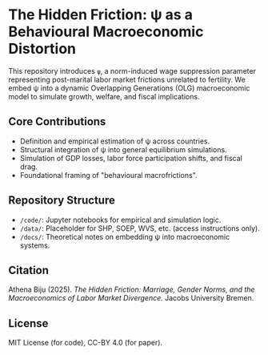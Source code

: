 # The Hidden Friction: ψ as a Behavioural Macroeconomic Distortion

This repository introduces `ψ`, a norm-induced wage suppression parameter representing post-marital labor market frictions unrelated to fertility. We embed ψ into a dynamic Overlapping Generations (OLG) macroeconomic model to simulate growth, welfare, and fiscal implications.

## Core Contributions
- Definition and empirical estimation of ψ across countries.
- Structural integration of ψ into general equilibrium simulations.
- Simulation of GDP losses, labor force participation shifts, and fiscal drag.
- Foundational framing of "behavioural macrofrictions".

## Repository Structure
- `/code/`: Jupyter notebooks for empirical and simulation logic.
- `/data/`: Placeholder for SHP, SOEP, WVS, etc. (access instructions only).
- `/docs/`: Theoretical notes on embedding ψ into macroeconomic systems.

## Citation
Athena Biju (2025). *The Hidden Friction: Marriage, Gender Norms, and the Macroeconomics of Labor Market Divergence.* Jacobs University Bremen.

## License
MIT License (for code), CC-BY 4.0 (for paper).
